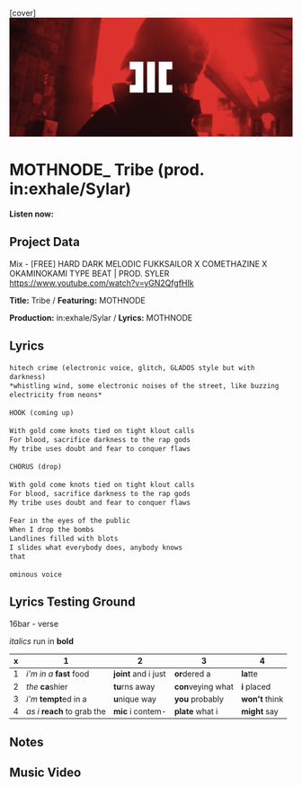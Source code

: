 [cover] ![](mothnode_tribe.png)

# MOTHNODE_ Tribe (prod. in:exhale/Sylar)

**Listen now:** 

## Project Data

Mix - [FREE] HARD DARK MELODIC FUKKSAILOR X COMETHAZINE X OKAMINOKAMI TYPE BEAT | PROD. SYLER
https://www.youtube.com/watch?v=yGN2QfgfHIk

**Title:** Tribe / **Featuring:** MOTHNODE

**Production:** in:exhale/Sylar / **Lyrics:** MOTHNODE

## Lyrics

```
hitech crime (electronic voice, glitch, GLADOS style but with darkness)
*whistling wind, some electronic noises of the street, like buzzing electricity from neons*

HOOK (coming up)

With gold come knots tied on tight klout calls
For blood, sacrifice darkness to the rap gods
My tribe uses doubt and fear to conquer flaws 

CHORUS (drop)

With gold come knots tied on tight klout calls
For blood, sacrifice darkness to the rap gods
My tribe uses doubt and fear to conquer flaws 

Fear in the eyes of the public
When I drop the bombs
Landlines filled with blots
I slides what everybody does, anybody knows 
that

ominous voice

```

## Lyrics Testing Ground

16bar - verse

*italics* run in
**bold**

| x | 1 | 2 | 3 | 4 |
|---|---|---|---|---|
| 1 | *i'm in a* **fast** food | **joint** and i just  | **or**dered a  | **la**tte  |
| 2 | *the* **ca**shier | **tu**rns away  |  **con**veying what |  **i** placed |
| 3 | *i'm* **tempt**ed in a | **u**nique way  |  **you** probably |  **won't** think |
| 4 | *as i* **reach** to grab the |  **mic** i contem-  | **plate** what i | **might** say |

## Notes

## Music Video
